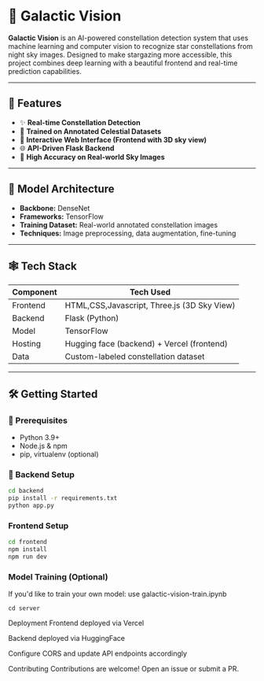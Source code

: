 # 🌌 Galactic Vision

**Galactic Vision** is an AI-powered constellation detection system that uses machine learning and computer vision to recognize star constellations from night sky images. Designed to make stargazing more accessible, this project combines deep learning with a beautiful frontend and real-time prediction capabilities.

---

## 🚀 Features

- ✨ **Real-time Constellation Detection**
- 🧠 **Trained on Annotated Celestial Datasets**
- 📱 **Interactive Web Interface (Frontend with 3D sky view)**
- 🌐 **API-Driven Flask Backend**
- 🎯 **High Accuracy on Real-world Sky Images**

---

## 🧠 Model Architecture

- **Backbone:** DenseNet 
- **Frameworks:** TensorFlow 
- **Training Dataset:** Real-world annotated constellation images
- **Techniques:** Image preprocessing, data augmentation, fine-tuning

---

## 🕸️ Tech Stack

| Component   | Tech Used                                  |
|------------|---------------------------------------------|
| Frontend   | HTML,CSS,Javascript, Three.js (3D Sky View) |
| Backend    | Flask (Python)                              |
| Model      | TensorFlow                                  |
| Hosting    | Hugging face (backend) + Vercel (frontend)  |
| Data       | Custom-labeled constellation dataset        |

---

## 🛠️ Getting Started

### 🔧 Prerequisites

- Python 3.9+
- Node.js & npm
- pip, virtualenv (optional)

### 🐍 Backend Setup

```bash
cd backend
pip install -r requirements.txt
python app.py
```
### Frontend Setup
 ```bash
cd frontend
npm install
npm run dev
```

### Model Training (Optional)
If you'd like to train your own model:
use galactic-vision-train.ipynb
```
cd server
```

Deployment
Frontend deployed via Vercel

Backend deployed via HuggingFace

Configure CORS and update API endpoints accordingly

Contributing
Contributions are welcome! Open an issue or submit a PR.
